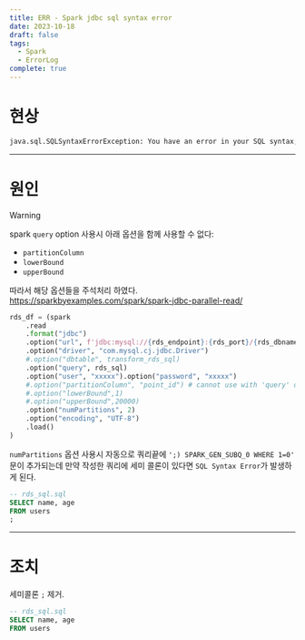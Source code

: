 ```yaml
---
title: ERR - Spark jdbc sql syntax error
date: 2023-10-18
draft: false
tags:
  - Spark
  - ErrorLog
complete: true
---
```

# 현상

```bash
java.sql.SQLSyntaxErrorException: You have an error in your SQL syntax; check the manual that corresponds to your MySQL server version for the right syntax to use near ';) SPARK_GEN_SUBQ_0 WHERE 1=0' at line 15
```

___
# 원인

> [!warning] 
> spark `query` option 사용시 아래 옵션을 함께 사용할 수 없다:
>  - `partitionColumn`
>  - `lowerBound`
>  - `upperBound`
>
> 따라서 해당 옵션들을 주석처리 하였다.
>  https://sparkbyexamples.com/spark/spark-jdbc-parallel-read/

```python
rds_df = (spark
	.read
	.format("jdbc")
	.option("url", f'jdbc:mysql://{rds_endpoint}:{rds_port}/{rds_dbname}')
	.option("driver", "com.mysql.cj.jdbc.Driver")
	#.option("dbtable", transform_rds_sql)
	.option("query", rds_sql)
	.option("user", "xxxxx").option("password", "xxxxx")
	#.option("partitionColumn", "point_id") # cannot use with 'query' option.
	#.option("lowerBound",1)
	#.option("upperBound",20000)
	.option("numPartitions", 2)
	.option("encoding", "UTF-8")
	.load()
)
```

`numPartitions` 옵션 사용시 자동으로 쿼리끝에 `';) SPARK_GEN_SUBQ_0 WHERE 1=0' ` 문이 추가되는데 만약 작성한 쿼리에 세미 콜론이 있다면 `SQL Syntax Error`가 발생하게 된다.

```sql
-- rds_sql.sql
SELECT name, age
FROM users
;
```

___
# 조치

세미콜론 `;`  제거.
```sql
-- rds_sql.sql
SELECT name, age
FROM users
```

